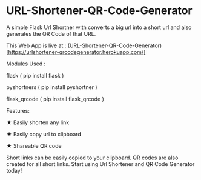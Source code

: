# URL-Shortener-QR-Code-Generator
A simple Flask Url Shortner with converts a big url into a short url and also generates the QR Code of that URL.

This Web App is live at : (URL-Shortener-QR-Code-Generator)[https://urlshortener-qrcodegenerator.herokuapp.com/]

Modules Used :

flask ( pip install flask )

pyshortners ( pip install pyshortner )

flask_qrcode ( pip install flask_qrcode )

Features:

★ Easily shorten any link

★ Easily copy url to clipboard

★ Shareable QR code

Short links can be easily copied to your clipboard. QR codes are also created for all short links. Start using Url Shortener and QR Code Generator today!
